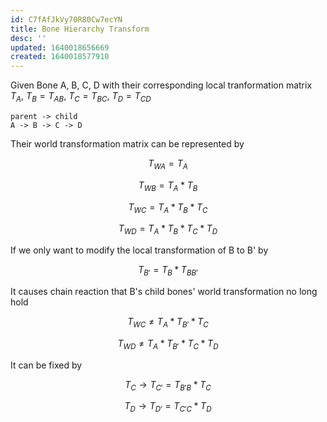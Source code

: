 ```yaml
---
id: C7fAfJkVy70R80Cw7ecYN
title: Bone Hierarchy Transform
desc: ''
updated: 1640018656669
created: 1640018577910
---
```


Given Bone A, B, C, D with their corresponding local tranformation matrix ${T_{A}}$, $T_B = {T_{AB}}$, $T_C = {T_{BC}}$, $T_D = {T_{CD}}$
```
parent -> child
A -> B -> C -> D
```
Their world transformation matrix can be represented by

$$
{T_{WA} = T_A}
$$

$$
{T_{WB} = T_A * T_B}
$$

$$
{T_{WC} = T_A * T_B * T_C}
$$

$$
{T_{WD} = T_A * T_B * T_C * T_D}
$$

If we only want to modify the local transformation of B to B' by

$$
{T_{B'} = T_{B} * T_{BB'}}
$$

It causes chain reaction that B's child bones' world transformation no long hold

$$
{T_{WC} \neq T_A * T_{B'} * T_C}
$$

$$
{T_{WD} \neq T_A * T_{B'} * T_C * T_D}
$$

It can be fixed by

$$
{T_{C} \rightarrow T_{C'} = T_{B'B} * T_C}
$$

$$
{T_{D} \rightarrow T_{D'} = T_{C'C} * T_D}
$$